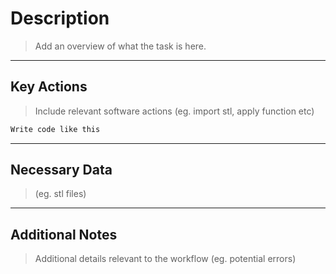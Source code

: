 Description
===========

> Add an overview of what the task is here.

********************************************************************************

Key Actions
-----------

> Include relevant software actions (eg. import stl, apply function etc)

```Python
Write code like this
```

********************************************************************************

Necessary Data
--------------

> (eg. stl files)

********************************************************************************

Additional Notes
----------------

> Additional details relevant to the workflow (eg. potential errors)